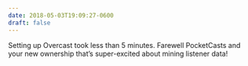 ```yaml
---
date: 2018-05-03T19:09:27-0600
draft: false
---
```


Setting up Overcast took less than 5 minutes. Farewell PocketCasts and your new ownership that’s super-excited about mining listener data!

